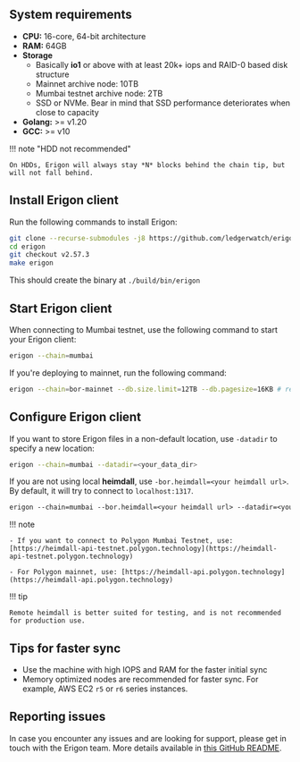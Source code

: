 
## System requirements

- **CPU:** 16-core, 64-bit architecture
- **RAM:** 64GB
- **Storage**
    - Basically **io1** or above with at least 20k+ iops and RAID-0 based disk structure
    - Mainnet archive node: 10TB
    - Mumbai testnet archive node: 2TB
    - SSD or NVMe. Bear in mind that SSD performance deteriorates when close to capacity
- **Golang:** >= v1.20
- **GCC:** >= v10

!!! note "HDD not recommended"

    On HDDs, Erigon will always stay *N* blocks behind the chain tip, but will not fall behind. 


## Install Erigon client

Run the following commands to install Erigon:

```bash
git clone --recurse-submodules -j8 https://github.com/ledgerwatch/erigon
cd erigon
git checkout v2.57.3
make erigon
```

This should create the binary at `./build/bin/erigon`

## Start Erigon client

When connecting to Mumbai testnet, use the following command to start your Erigon client:

```bash
erigon --chain=mumbai
```

If you're deploying to mainnet, run the following command:

```bash
erigon --chain=bor-mainnet --db.size.limit=12TB --db.pagesize=16KB # remaining flags follow
```

## Configure Erigon client

If you want to store Erigon files in a non-default location, use `-datadir` to specify a new location:
    
```bash
erigon --chain=mumbai --datadir=<your_data_dir>
```
    
If you are not using local **heimdall**, use `-bor.heimdall=<your heimdall url>`. By default, it will try to connect to `localhost:1317`.
    
```makefile
erigon --chain=mumbai --bor.heimdall=<your heimdall url> --datadir=<your_data_dir>
```

!!! note

    - If you want to connect to Polygon Mumbai Testnet, use: [https://heimdall-api-testnet.polygon.technology](https://heimdall-api-testnet.polygon.technology)

    - For Polygon mainnet, use: [https://heimdall-api.polygon.technology](https://heimdall-api.polygon.technology)

!!! tip 

    Remote heimdall is better suited for testing, and is not recommended for production use. 

## Tips for faster sync

- Use the machine with high IOPS and RAM for the faster initial sync
- Memory optimized nodes are recommended for faster sync. For example, AWS EC2 `r5` or `r6` series instances.

## Reporting issues

In case you encounter any issues and are looking for support, please get in touch with the Erigon team. More details available in [this GitHub README](https://github.com/ledgerwatch/erigon?tab=readme-ov-file#getting-in-touch).